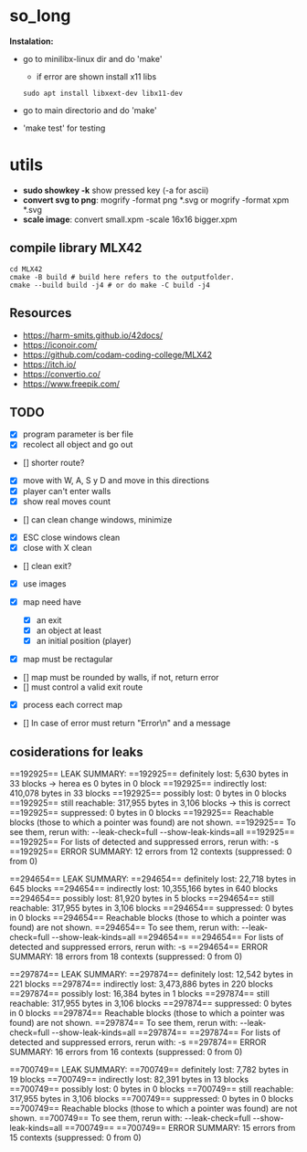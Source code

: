 # so_long

**Instalation:**

- go to minilibx-linux dir and do 'make'
	- if error are shown install x11 libs
	```shell
	sudo apt install libxext-dev libx11-dev
	```

- go to main directorio and do 'make'
- 'make test' for testing

# utils

- **sudo showkey -k** show pressed key (-a for ascii)
- **convert svg to png**: mogrify -format png *.svg or mogrify -format xpm *.svg
- **scale image**: convert small.xpm -scale 16x16 bigger.xpm

## compile library MLX42

```shell
cd MLX42
cmake -B build # build here refers to the outputfolder.
cmake --build build -j4 # or do make -C build -j4
```

## Resources

- https://harm-smits.github.io/42docs/
- https://iconoir.com/
- https://github.com/codam-coding-college/MLX42
- https://itch.io/
- https://convertio.co/
- https://www.freepik.com/


## TODO

- [x] program parameter is ber file
- [x] recolect all object and go out
- [] shorter route?
- [x] move with W, A, S y D and move in this directions
- [x] player can't enter walls 
- [x] show real moves count

- [] can clean change windows, minimize
- [x] ESC close windows clean
- [x] close with X clean
- [] clean exit?
- [x] use images

- [x] map need have
	- [x] an exit
	- [x] an object at least
	- [x] an initial position (player)
- [x] map must be rectagular
- [] map must be rounded by walls, if not, return error
- [] must control a valid exit route
- [x] process each correct map
- [] In case of error must return "Error\n" and a message

## cosiderations for leaks

==192925== LEAK SUMMARY:
==192925==    definitely lost: 5,630 bytes in 33 blocks    -> herea es 0 bytes in 0 block
==192925==    indirectly lost: 410,078 bytes in 33 blocks
==192925==      possibly lost: 0 bytes in 0 blocks
==192925==    still reachable: 317,955 bytes in 3,106 blocks -> this is correct
==192925==         suppressed: 0 bytes in 0 blocks
==192925== Reachable blocks (those to which a pointer was found) are not shown.
==192925== To see them, rerun with: --leak-check=full --show-leak-kinds=all
==192925== 
==192925== For lists of detected and suppressed errors, rerun with: -s
==192925== ERROR SUMMARY: 12 errors from 12 contexts (suppressed: 0 from 0)

==294654== LEAK SUMMARY:
==294654==    definitely lost: 22,718 bytes in 645 blocks
==294654==    indirectly lost: 10,355,166 bytes in 640 blocks
==294654==      possibly lost: 81,920 bytes in 5 blocks
==294654==    still reachable: 317,955 bytes in 3,106 blocks
==294654==         suppressed: 0 bytes in 0 blocks
==294654== Reachable blocks (those to which a pointer was found) are not shown.
==294654== To see them, rerun with: --leak-check=full --show-leak-kinds=all
==294654== 
==294654== For lists of detected and suppressed errors, rerun with: -s
==294654== ERROR SUMMARY: 18 errors from 18 contexts (suppressed: 0 from 0)

==297874== LEAK SUMMARY:
==297874==    definitely lost: 12,542 bytes in 221 blocks
==297874==    indirectly lost: 3,473,886 bytes in 220 blocks
==297874==      possibly lost: 16,384 bytes in 1 blocks
==297874==    still reachable: 317,955 bytes in 3,106 blocks
==297874==         suppressed: 0 bytes in 0 blocks
==297874== Reachable blocks (those to which a pointer was found) are not shown.
==297874== To see them, rerun with: --leak-check=full --show-leak-kinds=all
==297874== 
==297874== For lists of detected and suppressed errors, rerun with: -s
==297874== ERROR SUMMARY: 16 errors from 16 contexts (suppressed: 0 from 0)

==700749== LEAK SUMMARY:
==700749==    definitely lost: 7,782 bytes in 19 blocks
==700749==    indirectly lost: 82,391 bytes in 13 blocks
==700749==      possibly lost: 0 bytes in 0 blocks
==700749==    still reachable: 317,955 bytes in 3,106 blocks
==700749==         suppressed: 0 bytes in 0 blocks
==700749== Reachable blocks (those to which a pointer was found) are not shown.
==700749== To see them, rerun with: --leak-check=full --show-leak-kinds=all
==700749== 
==700749== ERROR SUMMARY: 15 errors from 15 contexts (suppressed: 0 from 0)